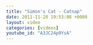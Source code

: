 ```yaml
---
title: "Simon's Cat - Catnap"
date: 2011-11-28 19:53:08 +0000
layout: video
categories: [videos]
youtube_id: "A3JC24p0YsA"
---
```

